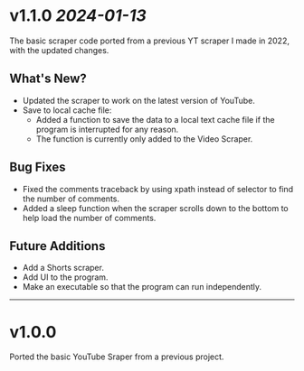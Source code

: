 # v1.1.0 *2024-01-13*

The basic scraper code ported from a previous YT scraper I made in 2022, with the updated changes.

## What's New?
- Updated the scraper to work on the latest version of YouTube.
- Save to local cache file:
    - Added a function to save the data to a local text cache file if the program is interrupted for any reason.
    - The function is currently only added to the Video Scraper.

## Bug Fixes
- Fixed the comments traceback by using xpath instead of selector to find the number of comments.
- Added a sleep function when the scraper scrolls down to the bottom to help load the number of comments.

## Future Additions
- Add a Shorts scraper.
- Add UI to the program.
- Make an executable so that the program can run independently.

---

# v1.0.0

Ported the basic YouTube Sraper from a previous project.
